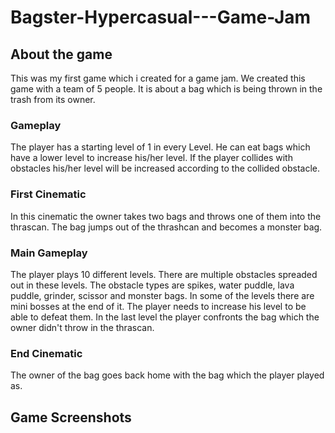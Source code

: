 # Bagster-Hypercasual---Game-Jam

## About the game
This was my first game which i created for a game jam. We created this game with a team of 5 people. It is about a bag which is being thrown in the trash from its owner.

### Gameplay
The player has a starting level of 1 in every Level. He can eat bags which have a lower level to increase his/her level. If the player collides with obstacles his/her level will be increased according to the collided obstacle.

### First Cinematic
In this cinematic the owner takes two bags and throws one of them into the thrascan. The bag jumps out of the thrashcan and becomes a monster bag.

### Main Gameplay
The player plays 10 different levels. There are multiple obstacles spreaded out in these levels. The obstacle types are spikes, water puddle, lava puddle, grinder, scissor and monster bags. In some of the levels there are mini bosses at the end of it. The player needs to increase his level to be able to defeat them. In the last level the player confronts the bag which the owner didn't throw in the thrascan.

### End Cinematic
The owner of the bag goes back home with the bag which the player played as.

## Game Screenshots



